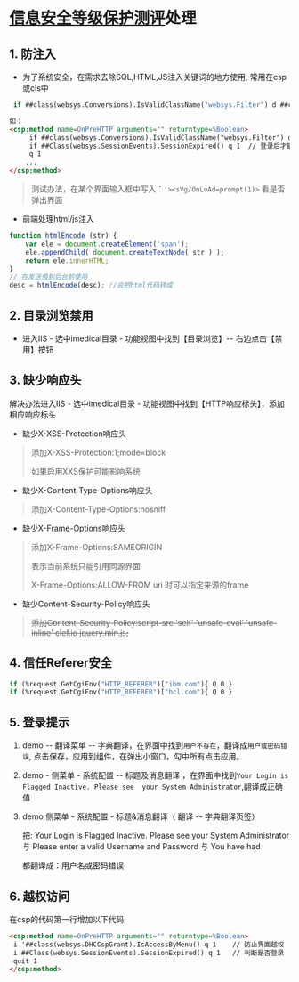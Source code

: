 # [信息安全等级保护测评](https://baike.baidu.com/item/%E4%BF%A1%E6%81%AF%E5%AE%89%E5%85%A8%E7%AD%89%E7%BA%A7%E4%BF%9D%E6%8A%A4/2149325?fr=aladdin)处理

## 1. 防注入 ##
+ 为了系统安全，在需求去除SQL,HTML,JS注入关键词的地方使用, 常用在csp或cls中

```vb
 if ##class(websys.Conversions).IsValidClassName("websys.Filter") d ##class(websys.Filter).InjectionFilter()
```

```html
如：
<csp:method name=OnPreHTTP arguments="" returntype=%Boolean>
	 if ##class(websys.Conversions).IsValidClassName("websys.Filter") d ##class(websys.Filter).InjectionFilter()
     if ##Class(websys.SessionEvents).SessionExpired() q 1  // 登录后才能查看，否则弹出登录界面
     q 1
    ...
</csp:method>
```
> 测试办法，在某个界面输入框中写入：`'><sVg/OnLoAd=prompt(1)>` 看是否弹出界面


+ 前端处理html/js注入

```js
function htmlEncode (str) {
	var ele = document.createElement('span');
	ele.appendChild( document.createTextNode( str ) );
	return ele.innerHTML;
}
// 在发送值到后台前使用
desc = htmlEncode(desc); //会把html代码转成
```

## 2. 目录浏览禁用

+ 进入IIS - 选中imedical目录 - 功能视图中找到【目录浏览】-- 右边点击【禁用】按钮

## 3. 缺少响应头

 解决办法进入IIS - 选中imedical目录 - 功能视图中找到【HTTP响应标头】，添加相应响应标头

+ 缺少X-XSS-Protection响应头
> 添加X-XSS-Protection:1;mode=block
>
> 如果启用XXS保护可能影响系统
+ 缺少X-Content-Type-Options响应头
> 添加X-Content-Type-Options:nosniff  
+ 缺少X-Frame-Options响应头
> 添加X-Frame-Options:SAMEORIGIN
>
> 表示当前系统只能引用同源界面
>
> X-Frame-Options:ALLOW-FROM uri 时可以指定来源的frame
+ 缺少Content-Security-Policy响应头
> ~~添加Content-Security-Policy:script-src 'self' 'unsafe-eval' 'unsafe-inline' clef.io jquery.min.js;~~

  ## 4. 信任Referer安全

```vb
if (%request.GetCgiEnv("HTTP_REFERER")["ibm.com"){ Q 0 }
if (%request.GetCgiEnv("HTTP_REFERER")["hcl.com"){ Q 0 }
```

## 5. 登录提示

1. demo -- 翻译菜单 -- 字典翻译，在界面中找到`用户不存在`，翻译成`用户或密码错误`, 点击保存，应用到组件，在弹出小窗口，勾中所有点击应用。

1. demo - 侧菜单 - 系统配置 -- 标题及消息翻译 ，在界面中找到`Your Login is Flagged Inactive. Please see  your System Administrator`,翻译成正确值

1. demo 侧菜单 - 系统配置 - 标题&消息翻译（ 翻译 -- 字典翻译页签）

   把: Your Login is Flagged Inactive. Please see your System Administrator 与
   Please enter a valid Username and Password 与
   You have had

   都翻译成：用户名或密码错误


## 6. 越权访问

   在csp的代码第一行增加以下代码

```html
<csp:method name=OnPreHTTP arguments="" returntype=%Boolean>
 i '##class(websys.DHCCspGrant).IsAccessByMenu() q 1    // 防止界面越权
 i ##Class(websys.SessionEvents).SessionExpired() q 1   // 判断是否登录
 quit 1
</csp:method>
```

